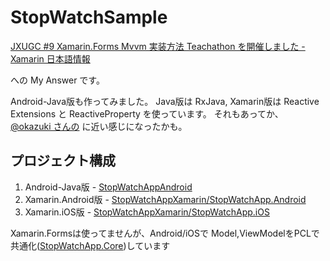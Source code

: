 # StopWatchSample

[JXUGC #9 Xamarin.Forms Mvvm 実装方法 Teachathon を開催しました - Xamarin 日本語情報](http://ytabuchi.hatenablog.com/entry/2015/12/20/012007)

への My Answer です。

Android-Java版も作ってみました。
Java版は RxJava, Xamarin版は Reactive Extensions と ReactiveProperty を使っています。
それもあってか、 [@okazuki さんの](runceel/JXUG) に近い感じになったかも。

## プロジェクト構成

1. Android-Java版 - [StopWatchAppAndroid](https://github.com/amay077/StopWatchSample/tree/master/StopWatchAppAndroid)
1. Xamarin.Android版 - [StopWatchAppXamarin/StopWatchApp.Android](https://github.com/amay077/StopWatchSample/tree/master/StopWatchAppXamarin/StopWatchApp.Android)
1. Xamarin.iOS版 - [StopWatchAppXamarin/StopWatchApp.iOS](https://github.com/amay077/StopWatchSample/tree/master/StopWatchAppXamarin/StopWatchApp.iOS)

Xamarin.Formsは使ってませんが、Android/iOSで Model,ViewModelをPCLで共通化([StopWatchApp.Core](https://github.com/amay077/StopWatchSample/tree/master/StopWatchAppXamarin/StopWatchApp.Core))しています
